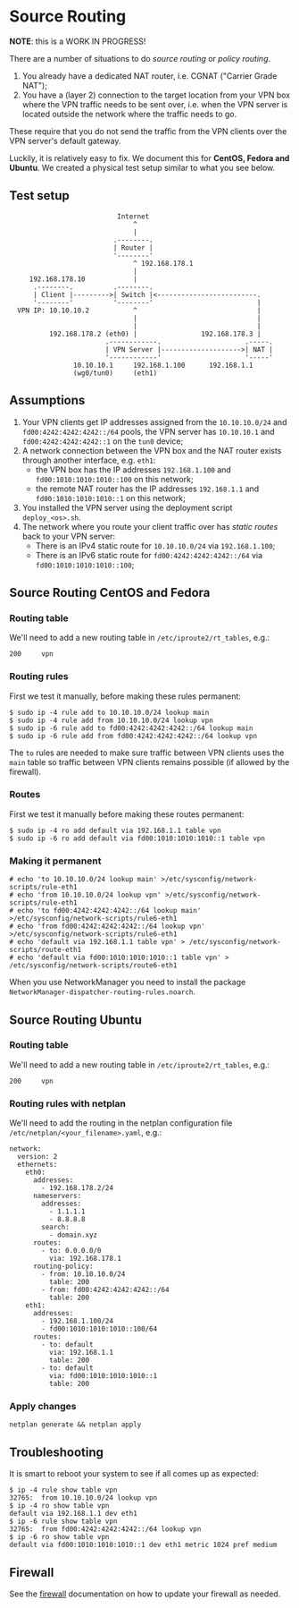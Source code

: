 # Source Routing

**NOTE**: this is a WORK IN PROGRESS!

There are a number of situations to do _source routing_ or _policy routing_.

1. You already have a dedicated NAT router, i.e. CGNAT ("Carrier Grade NAT");
2. You have a (layer 2) connection to the target location from your VPN box 
   where the VPN traffic needs to be sent over, i.e. when the VPN server is
   located outside the network where the traffic needs to go.

These require that you do not send the traffic from the VPN clients over the 
VPN server's default gateway.

Luckily, it is relatively easy to fix. We document this for **CentOS, 
Fedora and Ubuntu**. We created a physical test setup similar to what you see below.


## Test setup

```
                           Internet
                               ^
                               |
                          .--------.
                          | Router |
                          '--------'
                               ^ 192.168.178.1
                               |
     192.168.178.10            |
      .--------.          .--------.
      | Client |--------->| Switch |<-------------------------.
      '--------'          '--------'                          |
  VPN IP: 10.10.10.2           ^                              |
                               |                              |
                               |                              |
          192.168.178.2 (eth0) |                192.168.178.3 |
                        .------------.                     .-----.
                        | VPN Server |-------------------->| NAT |
                        '------------'                     '-----'
                10.10.10.1     192.168.1.100      192.168.1.1
                (wg0/tun0)	   (eth1)
```

## Assumptions

1. Your VPN clients get IP addresses assigned from the `10.10.10.0/24` and 
   `fd00:4242:4242:4242::/64` pools, the VPN server has `10.10.10.1` and
   `fd00:4242:4242:4242::1` on the `tun0` device;
2. A network connection between the VPN box and the NAT router exists through
   another interface, e.g. `eth1`:
    - the VPN box has the IP addresses `192.168.1.100` and 
      `fd00:1010:1010:1010::100` on this network;
    - the remote NAT router has the IP addresses `192.168.1.1` and 
      `fd00:1010:1010:1010::1` on this network;
3. You installed the VPN server using the deployment script `deploy_<os>.sh`.
4. The network where you route your client traffic over has _static routes_ 
   back to your VPN server:
    - There is an IPv4 static route for `10.10.10.0/24` via `192.168.1.100`;
    - There is an IPv6 static route for `fd00:4242:4242:4242::/64` via 
      `fd00:1010:1010:1010::100`;

## Source Routing CentOS and Fedora

### Routing table

We'll need to add a new routing table in `/etc/iproute2/rt_tables`, e.g.:

```
200     vpn
```

### Routing rules

First we test it manually, before making these rules permanent:

```
$ sudo ip -4 rule add to 10.10.10.0/24 lookup main
$ sudo ip -4 rule add from 10.10.10.0/24 lookup vpn
$ sudo ip -6 rule add to fd00:4242:4242:4242::/64 lookup main
$ sudo ip -6 rule add from fd00:4242:4242:4242::/64 lookup vpn
```

The `to` rules are needed to make sure traffic between VPN clients uses the 
`main` table so traffic between VPN clients remains possible (if allowed by
the firewall).

### Routes

First we test it manually before making these routes permanent:

```
$ sudo ip -4 ro add default via 192.168.1.1 table vpn
$ sudo ip -6 ro add default via fd00:1010:1010:1010::1 table vpn
```

### Making it permanent

```
# echo 'to 10.10.10.0/24 lookup main' >/etc/sysconfig/network-scripts/rule-eth1
# echo 'from 10.10.10.0/24 lookup vpn' >/etc/sysconfig/network-scripts/rule-eth1
# echo 'to fd00:4242:4242:4242::/64 lookup main' >/etc/sysconfig/network-scripts/rule6-eth1
# echo 'from fd00:4242:4242:4242::/64 lookup vpn' >/etc/sysconfig/network-scripts/rule6-eth1
# echo 'default via 192.168.1.1 table vpn' > /etc/sysconfig/network-scripts/route-eth1
# echo 'default via fd00:1010:1010:1010::1 table vpn' > /etc/sysconfig/network-scripts/route6-eth1
```

When you use NetworkManager you need to install the package 
`NetworkManager-dispatcher-routing-rules.noarch`.

## Source Routing Ubuntu

### Routing table

We'll need to add a new routing table in `/etc/iproute2/rt_tables`, e.g.:

```
200     vpn
```

### Routing rules with netplan

We'll need to add the routing in the netplan configuration file `/etc/netplan/<your_filename>.yaml`, e.g.:

```
network:
  version: 2
  ethernets:
    eth0:
      addresses:
        - 192.168.178.2/24
      nameservers:
        addresses:
          - 1.1.1.1
          - 8.8.8.8
        search:
          - domain.xyz
      routes:
        - to: 0.0.0.0/0
          via: 192.168.178.1
      routing-policy:
        - from: 10.10.10.0/24
          table: 200
        - from: fd00:4242:4242:4242::/64
          table: 200
    eth1:
      addresses:
        - 192.168.1.100/24
        - fd00:1010:1010:1010::100/64
      routes:
        - to: default
          via: 192.168.1.1
          table: 200
        - to: default
          via: fd00:1010:1010:1010::1
          table: 200
```

### Apply changes

```
netplan generate && netplan apply
```

## Troubleshooting

It is smart to reboot your system to see if all comes up as expected:

```
$ ip -4 rule show table vpn
32765:	from 10.10.10.0/24 lookup vpn 
$ ip -4 ro show table vpn
default via 192.168.1.1 dev eth1 
$ ip -6 rule show table vpn
32765:	from fd00:4242:4242:4242::/64 lookup vpn 
$ ip -6 ro show table vpn
default via fd00:1010:1010:1010::1 dev eth1 metric 1024 pref medium
```

## Firewall

See the [firewall](FIREWALL.md) documentation on how to update your firewall
as needed.
